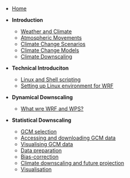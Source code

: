 <!-- docs/_sidebar.md -->

* [Home](/)
* **Introduction**
    * [Weather and Climate](weatherclimate.md "Weather&Climate")
    * [Atmospheric Movements](atmospheric_movements.md "Atmospheric Movements")
    * [Climate Change Scenarios]()
    * [Climate Change Models]()
    * [Climate Downscaling]()

* **Technical Introduciton**
    * [Linux and Shell scripting]()
    * [Setting up Linux environment for WRF]()

* **Dynamical Downscaling**
    * [What wre WRF and WPS?]()

* **Statistical Downscaling**
    * [GCM selection]()
    * [Accessing and downloading GCM data]()
    * [Visualising GCM data]()
    * [Data preparation]()
    * [Bias-correction]()
    * [Climate downscaling and future projection]()
    * [Visualisation]()

    